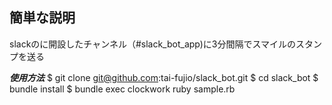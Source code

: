 ## 簡単な説明
 
slackのに開設したチャンネル（#slack_bot_app)に3分間隔でスマイルのスタンプを送る
 
***使用方法***
$ git clone git@github.com:tai-fujio/slack_bot.git
$ cd slack_bot
$ bundle install
$ bundle exec clockwork ruby sample.rb
